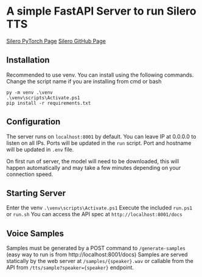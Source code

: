 # A simple FastAPI Server to run Silero TTS
[Silero PyTorch Page](https://pytorch.org/hub/snakers4_silero-models_tts/)
[Silero GitHub Page](https://github.com/snakers4/silero-models)

## Installation
Recommended to use venv. You can install using the following commands. Change the script name if you are installing from cmd or bash
```
py -m venv .\venv
.\venv\scripts\Activate.ps1
pip install -r requirements.txt
```

## Configuration
The server runs on `localhost:8001` by default. You can leave IP at 0.0.0.0 to listen on all IPs.
Ports will be updated in the `run` script. Port and hostname will be updated in `.env` file. 

On first run of server, the model will need to be downloaded, this will happen automatically and may take a few minutes depending on your connection speed.

## Starting Server
Enter the venv `.\venv\scripts\Activate.ps1`
Execute the included `run.ps1` or `run.sh`
You can access the API spec at `http://localhost:8001/docs`

## Voice Samples
Samples must be generated by a POST command to `/generate-samples`  (easy way to run is from http://localhost:8001/docs)
Samples are served statically by the web server at `/samples/{speaker}.wav` or callable from the API from `/tts/sample?speaker={speaker}` endpoint.
